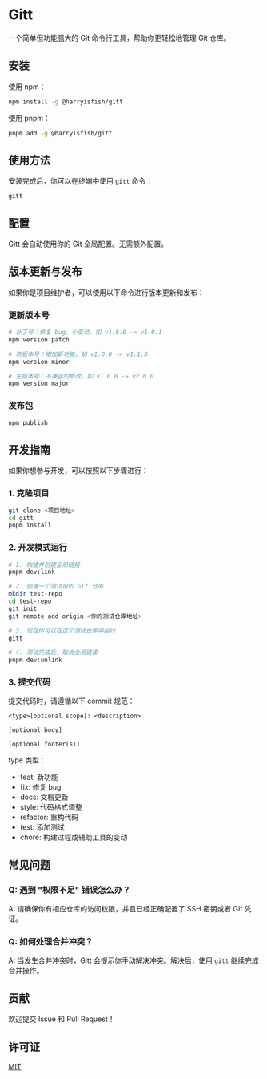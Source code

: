 # Gitt

一个简单但功能强大的 Git 命令行工具，帮助你更轻松地管理 Git 仓库。

## 安装

使用 npm：

```bash
npm install -g @harryisfish/gitt
```

使用 pnpm：

```bash
pnpm add -g @harryisfish/gitt
```

## 使用方法

安装完成后，你可以在终端中使用 `gitt` 命令：

```bash
gitt
```

## 配置

Gitt 会自动使用你的 Git 全局配置。无需额外配置。

## 版本更新与发布

如果你是项目维护者，可以使用以下命令进行版本更新和发布：

### 更新版本号

```bash
# 补丁号：修复 bug，小变动，如 v1.0.0 -> v1.0.1
npm version patch

# 次版本号：增加新功能，如 v1.0.0 -> v1.1.0
npm version minor

# 主版本号：不兼容的修改，如 v1.0.0 -> v2.0.0
npm version major
```

### 发布包

```bash
npm publish
```

## 开发指南

如果你想参与开发，可以按照以下步骤进行：

### 1. 克隆项目

```bash
git clone <项目地址>
cd gitt
pnpm install
```

### 2. 开发模式运行

```bash
# 1. 构建并创建全局链接
pnpm dev:link

# 2. 创建一个测试用的 Git 仓库
mkdir test-repo
cd test-repo
git init
git remote add origin <你的测试仓库地址>

# 3. 现在你可以在这个测试仓库中运行
gitt

# 4. 测试完成后，取消全局链接
pnpm dev:unlink
```

### 3. 提交代码

提交代码时，请遵循以下 commit 规范：

```
<type>[optional scope]: <description>

[optional body]

[optional footer(s)]
```

type 类型：
- feat: 新功能
- fix: 修复 bug
- docs: 文档更新
- style: 代码格式调整
- refactor: 重构代码
- test: 添加测试
- chore: 构建过程或辅助工具的变动

## 常见问题

### Q: 遇到 "权限不足" 错误怎么办？
A: 请确保你有相应仓库的访问权限，并且已经正确配置了 SSH 密钥或者 Git 凭证。

### Q: 如何处理合并冲突？
A: 当发生合并冲突时，Gitt 会提示你手动解决冲突。解决后，使用 `gitt` 继续完成合并操作。

## 贡献

欢迎提交 Issue 和 Pull Request！

## 许可证

[MIT](./LICENSE)
